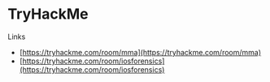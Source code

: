 # TryHackMe

Links
- [https://tryhackme.com/room/mma](https://tryhackme.com/room/mma)
- [https://tryhackme.com/room/iosforensics](https://tryhackme.com/room/iosforensics)
